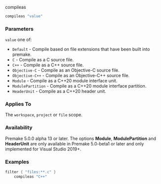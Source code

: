 compileas

```lua
compileas "value"
```

### Parameters ###

`value` one of:
* `Default` - Compile based on file extensions that have been built into premake.
* `C` - Compile as a C source file.
* `C++` - Compile as a C++ source file.
* `Objective-C` - Compile as an Objective-C source file.
* `Objective-C++` - Compile as an Objective-C++ source file.
* `Module` - Compile as a C++20 module interface unit.
* `ModulePartition` - Compile as a C++20 module interface partition.
* `HeaderUnit` - Compile as a C++20 header unit.

### Applies To ###

The `workspace`, `project` or `file` scope.

### Availability ###

Premake 5.0.0 alpha 13 or later. The options **Module**, **ModulePartition** and **HeaderUnit** are only available in Premake 5.0-beta1 or later and only implemented for Visual Studio 2019+.

### Examples ###

```lua
filter { "files:**.c" }
    compileas "C++"
```

